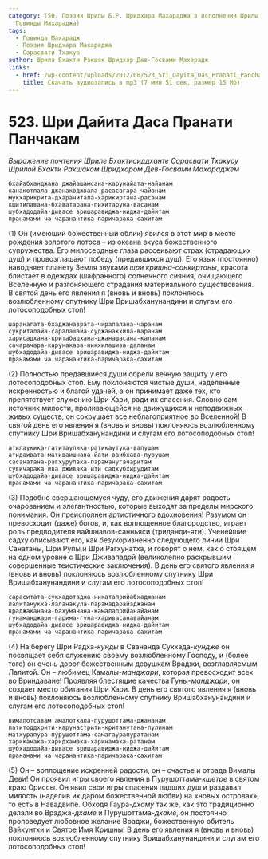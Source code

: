 ```yaml
---
category: (50. Поэзия Шрилы Б.Р. Шридхара Махараджа в исполнении Шрилы Б.С.
  Говинды Махараджа)
tags:
  - Говинда Махарадж
  - Поэзия Шридхара Махараджа
  - Сарасвати Тхакур
author: Шрила Бхакти Ракшак Шридхар Дев-Госвами Махарадж
links:
  - href: /wp-content/uploads/2012/08/523_Sri_Dayita_Das_Pranati_Panchakam.mp3
    title: Скачать аудиозапись в mp3 (7 мин 51 сек, размер 15 Мб)
---
```


# 523. Шри Дайита Даса Пранати Панчакам

*Выражение почтения Шриле Бхактисиддханте Сарасвати Тхакуру*\
*Шрилой Бхакти Ракшаком Шридхаром Дев-Госвами Махараджем*

    бхайабханджана джайашамсана-карунайата-найанам
    канакотпала-джанакоджвала-расасагара-чайанам
    мукхарикрита-дхаранитала-харикиртана-расанам
    кшитипавана-бхаватарана-пихитаруна-васанам
    шубхадодайа-дивасе вришаравиджа-ниджа-дайитам
    пранамами ча чаранантика-паричарака-сахитам

(1) Он (имеющий божественный облик) явился в этот мир в месте рождения золотого лотоса – из океана вкуса божественного супружества. Его милосердные глаза рассеивают страх (страдающих душ) и провозглашают победу (предавшихся душ). Его язык (постоянно) наводняет планету Земля звуками *шри кришна-санкиртаны*, красота блистает в одеждах (шафранного) солнечного сияния, очищающего Вселенную и разгоняющего страдания материального существования. В святой день его явления я (вновь и вновь) поклоняюсь возлюбленному спутнику Шри Вришабханунандини и слугам его лотосоподобных стоп!

    шаранагата-бхаджанаврата-чирапалана-чаранам
    сукриталайа-саралашайа-суджанакхила-варанам
    харисадхана-критабадхана-джанашасана-каланам
    сачарачара-карунакара-никхилашива-даланам
    шубхадодайа-дивасе вришаравиджа-ниджа-дайитам
    пранамами ча чаранантика-паричарака-сахитам

(2) Полностью предавшиеся души обрели вечную защиту у его лотосоподобных стоп. Ему поклоняются чистые души, наделенные искренностью и благой удачей, а он принимает даже тех, кто препятствует служению Шри Хари, ради их спасения. Словно сам источник милости, проливающейся на движущихся и неподвижных живых существ, он сокрушает все неблагоприятное во Вселенной! В святой день его явления я (вновь и вновь) поклоняюсь возлюбленному спутнику Шри Вришабханунандини и слугам его лотосоподобных стоп!

    атилаукика-гатитаулика-ратикаутука-вапушам
    атидаивата-мативаишнава-йати-ваибхава-пурушам
    сасанатана-рагхурупака-параманугачаритам
    сувичарака ива дживака ити садхубхирудитам
    шубхадодайа-дивасе вришаравиджа-ниджа-дайитам
    пранамами ча чаранантика-паричарака-сахитам

(3) Подобно свершающемуся чуду, его движения дарят радость очарованием и элегантностью, которые выходят за пределы мирского понимания. Он преисполнен артистичного вдохновения! Разумом он превосходит (даже) богов, и, как воплощенное благородство, играет роль предводителя вайшнавов-санньяси (триданди-яти). Ученейшие садху описывают его, как безукоризненно следующего линии Шри Санатаны, Шри Рупы и Шри Рагхунатха, и говорят о нем, как о стоящем на одном уровне с Шри Дживападой (великолепно раскрывшим совершенные теистические заключения). В день его святого явления я (вновь и вновь) поклоняюсь возлюбленному спутнику Шри Вришабханунандини и слугам его лотосоподобных стоп!

    сараситата-сукхадотаджа-никатаприйабхаджанам
    лалитамукха-лаланакула-парамадарайаджанам
    враджаканана-бахуманана-камалаприйанайанам
    гунаманджари-гарима-гуна-харивасанавайанам
    шубхадодайа-дивасе вришаравиджа-ниджа-дайитам
    пранамами ча чаранантика-паричарака-сахитам

(4) На берегу Шри Радха-*кунды* в Свананда Сукхада-*кундже* он посвящает себя служению своему возлюбленному Господу, и (более того) он очень дорог божественным девушкам Враджи, возглавляемым Лалитой. Он – любимец Камалы-*манджари*, которая превосходит всех во Вриндаване! Проявляя блестящие качества Гуны-*манджари*, он создает место обитания Шри Хари. В день его святого явления я (вновь и вновь) поклоняюсь возлюбленному спутнику Вришабханунандини и слугам его лотосоподобных стоп!

    вималотсавам амалоткала-пурушоттама-джананам
    патитоддхрити-карунастрити-кританутана-пулинам
    матхурапура-пурушоттама-самагаурапуратанам
    харикамака-харидхамака-харинамака-ратанам
    шубхадодайа-дивасе вришаравиджа-ниджа-дайитам
    пранамами ча чаранантика-паричарака-сахитам

(5) Он – воплощение искренней радости, он – счастье и отрада Вималы Деви! Он проявил игры своего явления в Пурушоттама-*кшетре* в святом краю Ориссы. Он явил свои игры спасения падших душ и раздавал милость (наделив их даром божественной любви) на «новых островах», то есть в Навадвипе. Обходя Гаура-*дхаму* так же, как это традиционно делали во Враджа-*дхаме* и Пурушоттама-*дхаме*, он постоянно проповедует любовное желание Враджи, божественную обитель Вайкунтхи и Святое Имя Кришны! В день его явления я (вновь и вновь) поклоняюсь возлюбленному спутнику Вришабханунандини и слугам его лотосоподобных стоп!

